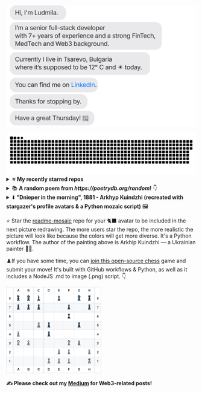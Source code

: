 [![](https://raw.githubusercontent.com/milaabl/milaabl/main/chat.svg)](https://www.linkedin.com/in/ludmila-a-dev/)

<!-- https://github.com/milaabl/milaabl/assets/86361434/c35b0e6f-acf0-435e-920d-b90faa4788ad -->

<img alt="Snake eating my contributions for breakfast🧉" src="https://raw.githubusercontent.com/milaabl/milaabl-readme/preview/github-contribution-grid-snake.svg" />

<details>
<summary>
  <strong>⭐ My recently starred repos </strong>
</summary>
  
<!-- Starred repos start -->
| Name | Url | Stars | Description |
| --- | --- |  --- |  --- |
| SaraRasoulian/oop-solid-patterns|https://github.com/SaraRasoulian/oop-solid-patterns|5|💎  An educational repository for OOP, SOLID and Design Patterns|
| SaraRasoulian/SaraRasoulian|https://github.com/SaraRasoulian/SaraRasoulian|5||
| BogdanMFometescu/resume-builder|https://github.com/BogdanMFometescu/resume-builder|8|Django-based web application that allows users to create, update, and export professional resumes.|
| 0xMimir/Advance-CNN-LSTM-Model-for-Cryptocurrency-Forecasting|https://github.com/0xMimir/Advance-CNN-LSTM-Model-for-Cryptocurrency-Forecasting|6|CNN LSTM model used for predicting cryptocurrencies|
| b-hristov/b-hristov|https://github.com/b-hristov/b-hristov|1||
| CloverGit/CloverGit|https://github.com/CloverGit/CloverGit|5||
| TatevKaren/TatevKaren-data-science-portfolio|https://github.com/TatevKaren/TatevKaren-data-science-portfolio|52|Data Science Portfolio of Tatev Karen Aslanyan including Case Studies and Research Projects that I have completed that solve business problems or introduce new products. Case Study papers, codes, and additional resources are all included.|
| PiotrRut/elonmusk-twitter-notifier|https://github.com/PiotrRut/elonmusk-twitter-notifier|59|AI driven e-mail notifier for tweets mentioning stock from Elon Musk 📈|
| Vendicated/Vencord|https://github.com/Vendicated/Vencord|5652|The cutest Discord client mod|
| yeoman/yo|https://github.com/yeoman/yo|3756|CLI tool for running Yeoman generators|
| matter-labs/zksync-era|https://github.com/matter-labs/zksync-era|1316|zkSync era|
| 0age/create2crunch|https://github.com/0age/create2crunch|397|A Rust program for finding salts that create gas-efficient Ethereum addresses via CREATE2.|
| joshstevens19/ethereum-multicall|https://github.com/joshstevens19/ethereum-multicall|314|Ability to call many ethereum constant function calls in 1 JSONRPC request|
| threshold-network/token-dashboard|https://github.com/threshold-network/token-dashboard|21||
| LimeChain/mongoose-immutable-plugin|https://github.com/LimeChain/mongoose-immutable-plugin|2|Mongoose plugin guarding fields from modifications|
| ankitects/anki|https://github.com/ankitects/anki|16350|Anki's shared backend and web components, and the Qt frontend|
| lightningnetwork/lnd|https://github.com/lightningnetwork/lnd|7341|Lightning Network Daemon ⚡️|
| CoNarrative/mongo-immutable|https://github.com/CoNarrative/mongo-immutable|10|Immutable MongoDB.|
| lightningdevkit/rust-lightning|https://github.com/lightningdevkit/rust-lightning|1044|A highly modular Bitcoin Lightning library written in Rust. It's rust-lightning, not Rusty's Lightning!|
| node-lightning/node-lightning|https://github.com/node-lightning/node-lightning|128|Bitcoin Lighting Network implemented in Node.js|
| OpenZeppelin/openzeppelin-contracts-upgradeable|https://github.com/OpenZeppelin/openzeppelin-contracts-upgradeable|914|Upgradeable variant of OpenZeppelin Contracts, meant for use in upgradeable contracts. |
| dapphub/ds-test|https://github.com/dapphub/ds-test|195|Assertions, equality checks and other test helpers|
| hbarcelos/forge-multi-version|https://github.com/hbarcelos/forge-multi-version|24|Using forge with multiple solc versions|
| threshold-network/merkle-distribution|https://github.com/threshold-network/merkle-distribution|1|Threshold Network rewards generation and distribution|
| nucypher/nucypher-contracts|https://github.com/nucypher/nucypher-contracts|14|Ethereum contracts supporting TACo applications on the Threshold Network.|
| keep-network/tbtc-v2|https://github.com/keep-network/tbtc-v2|42|Trustlessly tokenized Bitcoin on Ethereum, version 2|
| TotallyMaliciousCryptoBro/TotallyMaliciousCryptoBro|https://github.com/TotallyMaliciousCryptoBro/TotallyMaliciousCryptoBro|4||
| ethereum/EIPs|https://github.com/ethereum/EIPs|12262|The Ethereum Improvement Proposal repository|
| pcaversaccio/reentrancy-attacks|https://github.com/pcaversaccio/reentrancy-attacks|1127|A chronological and (hopefully) complete list of reentrancy attacks to date.|
| StableLib/stablelib|https://github.com/StableLib/stablelib|148|A stable library of useful TypeScript/JavaScript code|

<!-- Starred repos end -->

</details>

<details>
  <summary>📚 <strong>A random poem from <em>https://poetrydb.org/random</em>!</strong> 👇 </summary>

<!-- Start poem -->
# 💮 The Song of Hiawatha: X by *Henry Wadsworth Longfellow*

<p>
    X. Hiawatha's Wooing<br/><br/>"As unto the bow the cord is,<br/>So unto the man is woman,<br/>Though she bends him, she obeys him,<br/>Though she draws him, yet she follows,<br/>Useless each without the other!"<br/><br/>Thus the youthful Hiawatha<br/>Said within himself and pondered,<br/>Much perplexed by various feelings,<br/>Listless, longing, hoping, fearing,<br/>Dreaming still of Minnehaha,<br/>Of the lovely Laughing Water,<br/>In the land of the Dacotahs.<br/><br/>"Wed a maiden of your people,"<br/>Warning said the old Nokomis;<br/>"Go not eastward, go not westward,<br/>For a stranger, whom we know not!<br/>Like a fire upon the hearth-stone<br/>Is a neighbor's homely daughter,<br/>Like the starlight or the moonlight<br/>Is the handsomest of strangers!"<br/><br/>Thus dissuading spake Nokomis,<br/>And my Hiawatha answered<br/>Only this: "Dear old Nokomis,<br/>Very pleasant is the firelight,<br/>But I like the starlight better,<br/>Better do I like the moonlight!"<br/><br/>Gravely then said old Nokomis:<br/>"Bring not here an idle maiden,<br/>Bring not here a useless woman,<br/>Hands unskilful, feet unwilling;<br/>Bring a wife with nimble fingers,<br/>Heart and hand that move together,<br/>Feet that run on willing errands!"<br/><br/>Smiling answered Hiawatha:<br/>"In the land of the Dacotahs<br/>Lives the Arrow-maker's daughter,<br/>Minnehaha, Laughing Water,<br/>Handsomest of all the women.<br/>I will bring her to your wigwam,<br/>She shall run upon your errands,<br/>Be your starlight, moonlight, firelight,<br/>Be the sunlight of my people!"<br/><br/>Still dissuading said Nokomis:<br/>"Bring not to my lodge a stranger<br/>From the land of the Dacotahs!<br/>Very fierce are the Dacotahs,<br/>Often is there war between us,<br/>There are feuds yet unforgotten,<br/>Wounds that ache and still may open!<br/><br/>Laughing answered Hiawatha:<br/>"For that reason, if no other,<br/>Would I wed the fair Dacotah,<br/>That our tribes might be united,<br/>That old feuds might be forgotten,<br/>And old wounds be healed forever!"<br/><br/>Thus departed Hiawatha<br/>To the land of the Dacotahs,<br/>To the land of handsome women;<br/>Striding over moor and meadow,<br/>Through interminable forests,<br/>Through uninterrupted silence.<br/><br/>With his moccasins of magic,<br/>At each stride a mile he measured;<br/>Yet the way seemed long before him,<br/>And his heart outran his footsteps;<br/>And he journeyed without resting,<br/>Till he heard the cataract's laughter,<br/>Heard the Falls of Minnehaha<br/>Calling to him through the silence.<br/>"Pleasant is the sound!" he murmured,<br/>"Pleasant is the voice that calls me!"<br/><br/>On the outskirts of the forests,<br/>'Twixt the shadow and the sunshine,<br/>Herds of fallow deer were feeding,<br/>But they saw not Hiawatha;<br/>To his bow be whispered, "Fail not!"<br/>To his arrow whispered, "Swerve not!"<br/>Sent it singing on its errand,<br/>To the red heart of the roebuck;<br/>Threw the deer across his shoulder,<br/>And sped forward without pausing.<br/><br/>At the doorway of his wigwam<br/>Sat his ancient Arrow-maker,<br/>In the land of the Dacotahs,<br/>Making arrow-heads of jasper,<br/>Arrow-heads of chalcedony.<br/>At his side, in all her beauty,<br/>Sat the lovely Minnehaha,<br/>Sat his daughter, Laughing Water,<br/>Plaiting mats of flags and rushes;<br/>Of the past the old man's thoughts were,<br/>And the maiden's of the future.<br/><br/>He was thinking, as he sat there,<br/>Of the days when with such arrows<br/>He had struck the deer and bison,<br/>On the Muskoday, the meadow;<br/>Shot the wild goose, flying southward,<br/>On the wing, the clamorous Wawa;<br/>Thinking of the great war-parties,<br/>How they came to buy his arrows,<br/>Could not fight without his arrows.<br/>Ah, no more such noble warriors<br/>Could be found on earth as they were!<br/>Now the men were all like women,<br/>Only used their tongues for weapons!<br/><br/>She was thinking of a hunter,<br/>From another tribe and country,<br/>Young and tall and very handsome,<br/>Who one morning, in the Spring-time,<br/>Came to buy her father's arrows,<br/>Lingered long about the doorway,<br/>Sat and rested in the wigwam,<br/>Looking back as he departed.<br/>She had heard her father praise him,<br/>Praise his courage and his wisdom;<br/>Would he come again for arrows<br/>To the Falls of Minnehaha?<br/>On the mat her hands lay idle,<br/>And her eyes were very dreamy.<br/><br/>Through their thoughts they heard a footstep,<br/>Heard a rustling in the branches,<br/>And with glowing cheek and forehead,<br/>With the deer upon his shoulders,<br/>Suddenly from out the woodlands<br/>Hiawatha stood before them.<br/><br/>Straight the ancient Arrow-maker<br/>Looked up gravely from his labor,<br/>Laid aside the unfinished arrow,<br/>Bade him enter at the doorway,<br/>Saying, as he rose to meet him,<br/>"Hiawatha, you are welcome!"<br/><br/>At the feet of Laughing Water<br/>Hiawatha laid his burden,<br/>Threw the red deer from his shoulders;<br/>And the maiden looked up at him,<br/>Looked up from her mat of rushes,<br/>Said with gentle look and accent,<br/>"You are welcome, Hiawatha!"<br/><br/>Very spacious was the wigwam,<br/>Made of deer-skins dressed and whitened,<br/>With the Gods of the Dacotahs<br/>Drawn and painted on its curtains,<br/>And so tall the doorway, hardly<br/>Hiawatha stooped to enter,<br/>Hardly touched his eagle-feathers<br/>As he entered at the doorway.<br/><br/>Then uprose the Laughing Water,<br/>From the ground fair Minnehaha,<br/>Laid aside her mat unfinished,<br/>Brought forth food and set before them,<br/>Water brought them from the brooklet,<br/>Gave them food in earthen vessels,<br/>Gave them drink in bowls of bass-wood,<br/>Listened while the guest was speaking,<br/>Listened while her father answered,<br/>But not once her lips she opened,<br/>Not a single word she uttered.<br/><br/>Yes, as in a dream she listened<br/>To the words of Hiawatha,<br/>As he talked of old Nokomis,<br/>Who had nursed him in his childhood,<br/>As he told of his companions,<br/>Chibiabos, the musician,<br/>And the very strong man, Kwasind,<br/>And of happiness and plenty<br/>In the land of the Ojibways,<br/>In the pleasant land and peaceful.<br/><br/>"After many years of warfare,<br/>Many years of strife and bloodshed,<br/>There is peace between the Ojibways<br/>And the tribe of the Dacotahs."<br/>Thus continued Hiawatha,<br/>And then added, speaking slowly,<br/>'That this peace may last forever,<br/>And our hands be clasped more closely,<br/>And our hearts be more united,<br/>Give me as my wife this maiden,<br/>Minnehaha, Laughing Water,<br/>Loveliest of Dacotah women!<br/><br/>And the ancient Arrow-maker<br/>Paused a moment ere he answered,<br/>Smoked a little while in silence,<br/>Looked at Hiawatha proudly,<br/>Fondly looked at Laughing Water,<br/>And made answer very gravely:<br/>"Yes, if Minnehaha wishes;<br/>Let your heart speak, Minnehaha!"<br/><br/>And the lovely Laughing Water<br/>Seemed more lovely as she stood there,<br/>Neither willing nor reluctant,<br/>As she went to Hiawatha,<br/>Softly took the seat beside him,<br/>While she said, and blushed to say it,<br/>"I will follow you, my husband!"<br/><br/>This was Hiawatha's wooing!<br/>Thus it was he won the daughter<br/>Of the ancient Arrow-maker,<br/>In the land of the Dacotahs!<br/><br/>From the wigwam he departed,<br/>Leading with him Laughing Water;<br/>Hand in hand they went together,<br/>Through the woodland and the meadow,<br/>Left the old man standing lonely<br/>At the doorway of his wigwam,<br/>Heard the Falls of Minnehaha<br/>Calling to them from the distance,<br/>Crying to them from afar off,<br/>"Fare thee well, O Minnehaha!"<br/><br/>And the ancient Arrow-maker<br/>Turned again unto his labor,<br/>Sat down by his sunny doorway,<br/>Murmuring to himself, and saying:<br/>"Thus it is our daughters leave us,<br/>Those we love, and those who love us!<br/>Just when they have learned to help us,<br/>When we are old and lean upon them,<br/>Comes a youth with flaunting feathers,<br/>With his flute of reeds, a stranger<br/>Wanders piping through the village,<br/>Beckons to the fairest maiden,<br/>And she follows where he leads her,<br/>Leaving all things for the stranger!"<br/><br/>Pleasant was the journey homeward,<br/>Through interminable forests,<br/>Over meadow, over mountain,<br/>Over river, hill, and hollow.<br/>Short it seemed to Hiawatha,<br/>Though they journeyed very slowly,<br/>Though his pace he checked and slackened<br/>To the steps of Laughing Water.<br/><br/>Over wide and rushing rivers<br/>In his arms he bore the maiden;<br/>Light he thought her as a feather,<br/>As the plume upon his head-gear;<br/>Cleared the tangled pathway for her,<br/>Bent aside the swaying branches,<br/>Made at night a lodge of branches,<br/>And a bed with boughs of hemlock,<br/>And a fire before the doorway<br/>With the dry cones of the pine-tree.<br/><br/>All the travelling winds went with them,<br/>O'er the meadows, through the forest;<br/>All the stars of night looked at them,<br/>Watched with sleepless eyes their slumber;<br/>From his ambush in the oak-tree<br/>Peeped the squirrel, Adjidaumo,<br/>Watched with eager eyes the lovers;<br/>And the rabbit, the Wabasso,<br/>Scampered from the path before them,<br/>Peering, peeping from his burrow,<br/>Sat erect upon his haunches,<br/>Watched with curious eyes the lovers.<br/><br/>Pleasant was the journey homeward!<br/>All the birds sang loud and sweetly<br/>Songs of happiness and heart's-ease;<br/>Sang the bluebird, the Owaissa,<br/>"Happy are you, Hiawatha,<br/>Having such a wife to love you!"<br/>Sang the robin, the Opechee,<br/>"Happy are you, Laughing Water,<br/>Having such a noble husband!"<br/><br/>From the sky the sun benignant<br/>Looked upon them through the branches,<br/>Saying to them, "O my children,<br/>Love is sunshine, hate is shadow,<br/>Life is checkered shade and sunshine,<br/>Rule by love, O Hiawatha!"<br/><br/>From the sky the moon looked at them,<br/>Filled the lodge with mystic splendors,<br/>Whispered to them, "O my children,<br/>Day is restless, night is quiet,<br/>Man imperious, woman feeble;<br/>Half is mine, although I follow;<br/>Rule by patience, Laughing Water!"<br/><br/>Thus it was they journeyed homeward;<br/>Thus it was that Hiawatha<br/>To the lodge of old Nokomis<br/>Brought the moonlight, starlight, firelight,<br/>Brought the sunshine of his people,<br/>Minnehaha, Laughing Water,<br/>Handsomest of all the women<br/>In the land of the Dacotahs,<br/>In the land of handsome women.
</p>

***
<!-- End poem -->
</details>

<details>
<summary>
  ⬇️ <strong>"Dnieper in the morning", 1881 - Arkhyp Kuindzhi (recreated with stargazer's profile avatars & a Python mozaic script)</strong> 🖼️
</summary>

<img width="49%" src="https://raw.githubusercontent.com/milaabl/readme-mosaic/main/data/input.jpg" alt="Original picture"/>
<img width="49%" src="https://raw.githubusercontent.com/milaabl/readme-mosaic/main/data/output.jpg" alt="Output picture"/>
<img width="70%" src="https://raw.githubusercontent.com/milaabl/readme-mosaic/main/data/output.gif" alt="Output GIF"/>
</details>

⭐ Star the [readme-mosaic](https://github.com/milaabl/readme-mosaic) repo for your 🐈‍⬛ avatar to be included in the next picture redrawing. The more users star the repo, the more realistic the picture will look like because the colors will get more diverse. It's a Python workflow. The author of the painting above is Arkhip Kuindzhi — a Ukrainian painter 💙💛.

♟️If you have some time, you can [join this open-source chess](https://github.com/milaabl/readme-chess) game and submit your move! It's built with GitHub workflows & Python, as well as it includes a NodeJS .md to image (.png) script. 👇

<a href="https://github.com/milaabl/readme-chess/blob/master/README.md"><img src="https://raw.githubusercontent.com/milaabl/readme-chess/master/chess.png" alt="README chess dynamic game preview" width="50%" /></a>

<strong>✍️ Please check out my <a href="https://medium.com/@milaabl2405">Medium</a> for Web3-related posts!</strong>
